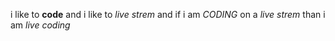 i like to **code** and i like to _live strem_ and if i am  _CODING_ on a *live strem* than i am  _*live coding*_
